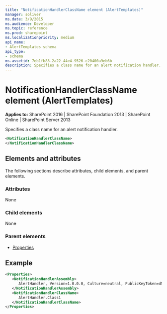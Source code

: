 ```yaml
---
title: "NotificationHandlerClassName element (AlertTemplates)"
manager: soliver
ms.date: 3/9/2015
ms.audience: Developer
ms.topic: reference
ms.prod: sharepoint
ms.localizationpriority: medium
api_name:
- AlertTemplates schema
api_type:
- schema
ms.assetid: 7eb1fb83-2a22-44e4-9526-c20400a9eb6b
description: Specifies a class name for an alert notification handler.
---
```


# NotificationHandlerClassName element (AlertTemplates)

**Applies to:** SharePoint 2016 | SharePoint Foundation 2013 | SharePoint Online | SharePoint Server 2013
  
Specifies a class name for an alert notification handler.
  
```XML
<NotificationHandlerClassName>
</NotificationHandlerClassName>
```

## Elements and attributes

The following sections describe attributes, child elements, and parent elements.

### Attributes

None
  
### Child elements

None
  
### Parent elements

- [Properties](properties-element-alerttemplates.md)
   
## Example

```XML
<Properties>
   <NotificationHandlerAssembly>
      AlertHandler, Version=1.0.0.0, Culture=neutral, PublicKeyToken=d59ecf2a3bd66904
   </NotificationHandlerAssembly>
   <NotificationHandlerClassName>
      AlertHandler.Class1
   </NotificationHandlerClassName>
</Properties>
```


